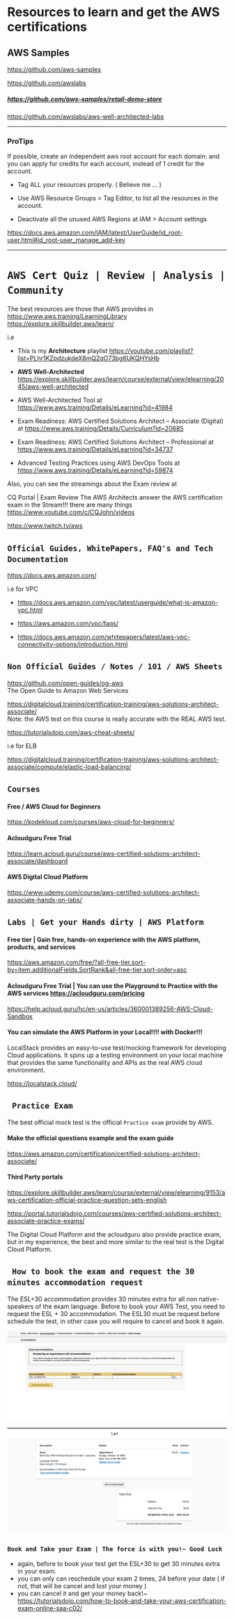 # Resources to learn and get the AWS certifications

## AWS Samples
https://github.com/aws-samples

https://github.com/awslabs


##### https://github.com/aws-samples/retail-demo-store

https://github.com/awslabs/aws-well-architected-labs

----

### ProTips
If possible, create an independent aws root account for each domain: and you can apply for credits for each account, instead of 1 credit for the account.

* Tag ALL your resources properly. ( Believe me ... )

* Use AWS Resource Groups > Tag Editor, to list all the resources in the account.

* Deactivate all the unused AWS Regions at IAM > Account settings

https://docs.aws.amazon.com/IAM/latest/UserGuide/id_root-user.html#id_root-user_manage_add-key

----

# ` AWS Cert Quiz | Review | Analysis | Community ` 

The best resources are those that AWS provides in
<br>
https://www.aws.training/LearningLibrary
<br>
https://explore.skillbuilder.aws/learn/

i.e

* This is my **Architecture** playlist https://youtube.com/playlist?list=PLhr1KZpdzukdeX8mQ2qO73bg6UKQHYsHb

* __AWS Well-Architected__  https://explore.skillbuilder.aws/learn/course/external/view/elearning/2045/aws-well-architected

* AWS Well-Architected Tool at https://www.aws.training/Details/eLearning?id=41984

* Exam Readiness: AWS Certified Solutions Architect – Associate (Digital) at https://www.aws.training/Details/Curriculum?id=20685

* Exam Readiness: AWS Certified Solutions Architect – Professional at https://www.aws.training/Details/eLearning?id=34737

* Advanced Testing Practices using AWS DevOps Tools at https://www.aws.training/Details/eLearning?id=59874


Also, you can see the streamings about the Exam review at

CQ Portal | Exam Review
The AWS Architects answer the AWS certification exam in the Stream!!! there are many things 
https://www.youtube.com/c/CQJohn/videos


https://www.twitch.tv/aws


## ` Official Guides, WhitePapers, FAQ's and Tech Documentation `

https://docs.aws.amazon.com/

i.e for VPC

* https://docs.aws.amazon.com/vpc/latest/userguide/what-is-amazon-vpc.html

* https://aws.amazon.com/vpc/faqs/

* https://docs.aws.amazon.com/whitepapers/latest/aws-vpc-connectivity-options/introduction.html


## ` Non Official Guides / Notes / 101 / AWS Sheets `

https://github.com/open-guides/og-aws
<br>
The Open Guide to Amazon Web Services

https://digitalcloud.training/certification-training/aws-solutions-architect-associate/
<br>
Note: the AWS test on this course is really accurate with the REAL AWS test.

https://tutorialsdojo.com/aws-cheat-sheets/

i.e for ELB

https://digitalcloud.training/certification-training/aws-solutions-architect-associate/compute/elastic-load-balancing/


## ` Courses `

#### Free / AWS Cloud for Beginners
https://kodekloud.com/courses/aws-cloud-for-beginners/


#### Acloudguru Free Trial
https://learn.acloud.guru/course/aws-certified-solutions-architect-associate/dashboard

#### AWS Digital Cloud Platform
https://www.udemy.com/course/aws-certified-solutions-architect-associate-hands-on-labs/


## ` Labs | Get your Hands dirty | AWS Platform `

####  Free tier | Gain free, hands-on experience with the AWS platform, products, and services

https://aws.amazon.com/free/?all-free-tier.sort-by=item.additionalFields.SortRank&all-free-tier.sort-order=asc


#### Acloudguru Free Trial |  You can use the Playground to Practice with the AWS services https://acloudguru.com/pricing

https://help.acloud.guru/hc/en-us/articles/360001389256-AWS-Cloud-Sandbox


#### You can simulate the AWS Platform in your Local!!!! with Docker!!!
LocalStack provides an easy-to-use test/mocking framework for developing Cloud applications. It spins up a testing environment on your local machine that provides the same functionality and APIs as the real AWS cloud environment. 

https://localstack.cloud/


## ` Practice Exam`

The best official mock test is the official `Practice exam` provide by AWS.


#### Make the official questions example and the exam guide

https://aws.amazon.com/certification/certified-solutions-architect-associate/


#### Third Party portals

https://explore.skillbuilder.aws/learn/course/external/view/elearning/9153/aws-certification-official-practice-question-sets-english


https://portal.tutorialsdojo.com/courses/aws-certified-solutions-architect-associate-practice-exams/


The Digital Cloud Platform and the acloudguru also provide practice exam, but in my experience, the best and more similar to the real test is the Digital Cloud Platform.


## ` How to book the exam and request the 30 minutes accommodation request`
The ESL+30 accommodation provides 30 minutes extra for all non native-speakers of the exam language. 
Before to book your AWS Test, you need to request the ESL + 30 accommodation. The ESL30 must be request before schedule the test, in other case you will require to cancel and book it again. 

![ESL+30.jpeg](ESL+30.jpeg)

![VUE_WITH_ESL+30.png](VUE_WITH_ESL+30.png)

### ` Book and Take your Exam | The force is with you!~ Good Luck `
* again, before to book your test get the ESL+30 to get 30 minutes extra in your exam.
* you can only can reschedule your exam 2 times, 24 before your date ( if not, that will be cancel and lost your money ) 
* you can cancel it and get your money back!~ 
https://tutorialsdojo.com/how-to-book-and-take-your-aws-certification-exam-online-saa-c02/

